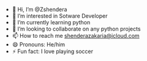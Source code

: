 - 👋 Hi, I’m @Zshendera
- 👀 I’m interested in Sotware Developer 
- 🌱 I’m currently learning python 
- 💞️ I’m looking to collaborate on any python projects
- 📫 How to reach me shenderazakaria@icloud.com
- 😄 Pronouns: He/him
- ⚡ Fun fact: I love playing soccer 

<!---
Zshendera/Zshendera is a ✨ special ✨ repository because its `README.md` (this file) appears on your GitHub profile.
You can click the Preview link to take a look at your changes.
--->
